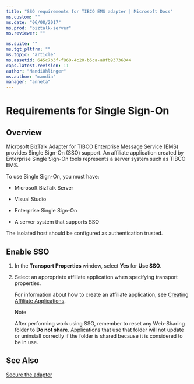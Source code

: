 ```yaml
---
title: "SSO requirements for TIBCO EMS adapter | Microsoft Docs"
ms.custom: ""
ms.date: "06/08/2017"
ms.prod: "biztalk-server"
ms.reviewer: ""

ms.suite: ""
ms.tgt_pltfrm: ""
ms.topic: "article"
ms.assetid: 645c7b3f-f860-4c20-b5ca-a8fb93736344
caps.latest.revision: 11
author: "MandiOhlinger"
ms.author: "mandia"
manager: "anneta"
---
```

# Requirements for Single Sign-On

## Overview
Microsoft BizTalk Adapter for TIBCO Enterprise Message Service (EMS) provides Single Sign-On (SSO) support. An affiliate application created by Enterprise Single Sign-On tools represents a server system such as TIBCO EMS.  
  
 To use Single Sign-On, you must have:  
  
-   Microsoft BizTalk Server
  
-   Visual Studio  
  
-   Enterprise Single Sign-On  
  
-   A server system that supports SSO  
  
 The isolated host should be configured as authentication trusted.
  
## Enable SSO  
  
1.  In the **Transport Properties** window, select **Yes** for **Use SSO**.  
  
2.  Select an appropriate affiliate application when specifying transport properties.  
  
     For information about how to create an affiliate application, see [Creating Affiliate Applications](../core/creating-affiliate-applications5.md).  
  
    > [!NOTE]
    >  After performing work using SSO, remember to reset any Web-Sharing folder to **Do not share**. Applications that use that folder will not update or uninstall correctly if the folder is shared because it is considered to be in use.  
  
## See Also  
[Secure the adapter](../core/security-in-biztalk-adapter-for-tibco-ems.md)